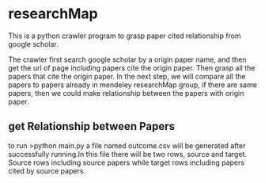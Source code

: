 # researchMap
This is a python crawler program to grasp paper cited relationship from google scholar. 

The crawler first search google scholar by a origin paper name, and then get the url of page including papers cite the origin paper. Then grasp all the papers that cite the origin paper. In the next step, we will compare all the papers to papers already in mendeley researchMap group, if there are same papers, then we could make relationship between the papers with origin paper.

## get Relationship between Papers
to run 
        >python main.py
a file named outcome.csv will be generated after successfully running.In this file there will be two rows, source and target. Source rows including source papers while target rows including papers cited by source papers.
